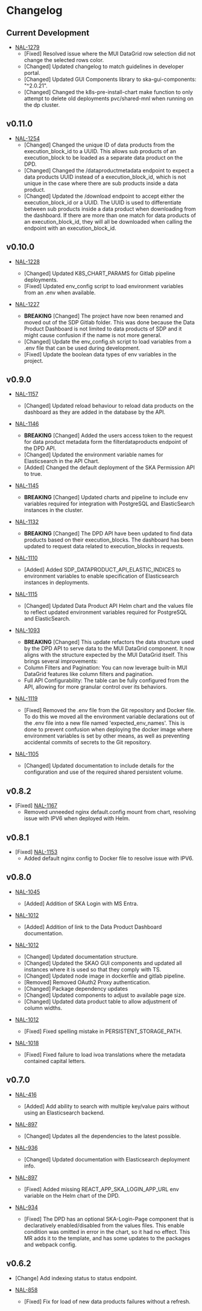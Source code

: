 # Changelog


## Current Development

- [NAL-1279](https://jira.skatelescope.org/browse/NAL-1279)
    - [Fixed] Resolved issue where the MUI DataGrid row selection did not change the selected rows color.
    - [Changed] Updated changelog to match guidelines in developer portal.
    - [Changed] Updated GUI Components library to ska-gui-components: "^2.0.21".
    - [Changed] Changed the k8s-pre-install-chart make function to only attempt to delete old deployments pvc/shared-mnl when running on the dp cluster. 




## v0.11.0

- [NAL-1254](https://jira.skatelescope.org/browse/NAL-1254)
    - [Changed] Changed the unique ID of data products from the execution_block_id to a UUID. This allows sub products of an execution_block to be loaded as a separate data product on the DPD.
    - [Changed] Changed the /dataproductmetadata endpoint to expect a data products UUID instead of a execution_block_id, which is not unique in the case where there are sub products inside a data product.
    - [Changed] Updated the /download endpoint to accept either the execution_block_id or a UUID. The UUID is used to differentiate between sub products inside a data product when downloading from the dashboard. If there are more than one match for data products of an execution_block_id, they will all be downloaded when calling the endpoint with an execution_block_id.

## v0.10.0

- [NAL-1228](https://jira.skatelescope.org/browse/NAL-1228)
    - [Changed] Updated K8S_CHART_PARAMS for Gitlab pipeline deployments.
    - [Fixed] Updated env_config script to load environment variables from an .env when available.

- [NAL-1227](https://jira.skatelescope.org/browse/NAL-1227)
    - **BREAKING** [Changed] The project have now been renamed and moved out of the SDP Gitlab folder. This was done because the Data Product Dashboard is not limited to data products of SDP and it might cause confusion if the name is not more general.
    - [Changed] Update the env_config.sh script to load variables from a .env file that can be used during development.
    - [Fixed] Update the boolean data types of env variables in the project.

## v0.9.0

- [NAL-1157](https://jira.skatelescope.org/browse/NAL-1157)
    - [Changed] Updated reload behaviour to reload data products on the dashboard as they are added in the database by the API.

- [NAL-1146](https://jira.skatelescope.org/browse/NAL-1146)
    - **BREAKING** [Changed] Added the users access token to the request for data product metadata form the filterdataproducts endpoint of the DPD API.
    - [Changed] Updated the environment variable names for Elasticsearch in the API Chart.
    - [Added] Changed the default deployment of the SKA Permission API to true. 

- [NAL-1145](https://jira.skatelescope.org/browse/NAL-1145)
    - **BREAKING** [Changed] Updated charts and pipeline to include env variables required for integration with PostgreSQL and ElasticSearch instances in the cluster.

- [NAL-1132](https://jira.skatelescope.org/browse/NAL-1132)
    - **BREAKING** [Changed] The DPD API have been updated to find data products based on their execution_blocks. The dashboard has been updated to request data related to execution_blocks in requests.

- [NAL-1110](https://jira.skatelescope.org/browse/NAL-1110)
    - [Added] Added SDP_DATAPRODUCT_API_ELASTIC_INDICES to environment variables to enable specification of Elasticsearch instances in deployments.

- [NAL-1115](https://jira.skatelescope.org/browse/NAL-1115)
    - [Changed] Updated Data Product API Helm chart and the values file to reflect updated environment variables required for PostgreSQL and ElasticSearch.

- [NAL-1093](https://jira.skatelescope.org/browse/NAL-1093)
    - **BREAKING** [Changed] This update refactors the data structure used by the DPD API to serve data to the MUI DataGrid component. It now aligns with the structure expected by the MUI DataGrid itself. This brings several improvements:
    - Column Filters and Pagination: You can now leverage built-in MUI DataGrid features like column filters and pagination.
    - Full API Configurability: The table can be fully configured from the API, allowing for more granular control over its behaviors.

- [NAL-1119](https://jira.skatelescope.org/browse/NAL-1119)
    - [Fixed] Removed the .env file from the Git repository and Docker file. To do this we moved all the 
      environment variable declarations out of the .env file into a new file named 
      'expected_env_names'. This is done to prevent confusion when deploying the docker image 
      where environment variables is set by other means, as well as preventing accidental
      commits of secrets to the Git repository.

- [NAL-1105](https://jira.skatelescope.org/browse/NAL-1105)
    - [Changed] Updated documentation to include details for the configuration and use of the required shared persistent volume.

## v0.8.2

* [Fixed] [NAL-1167](https://jira.skatelescope.org/browse/NAL-1167)
    - Removed unneeded nginx default.config mount from chart, resolving issue with IPV6 when deployed with Helm.

## v0.8.1

* [Fixed] [NAL-1153](https://jira.skatelescope.org/browse/NAL-1153)
    - Added default nginx config to Docker file to resolve issue with IPV6.

## v0.8.0

- [NAL-1045](https://jira.skatelescope.org/browse/NAL-1045)
    - [Added]  Addition of SKA Login with MS Entra.

- [NAL-1012](https://jira.skatelescope.org/browse/NAL-1012)
    - [Added]  Addition of link to the Data Product Dashboard documentation.

- [NAL-1012](https://jira.skatelescope.org/browse/NAL-1012)
    - [Changed] Updated documentation structure.
    - [Changed] Updated the SKAO GUI components and updated all instances where it is used so that they comply with TS.
    - [Changed] Updated node image in dockerfile and gitlab pipeline.
    - [Removed] Removed OAuth2 Proxy authentication.
    - [Changed] Package dependency updates
    - [Changed] Updated components to adjust to available page size.
    - [Changed] Updated data product table to allow adjustment of column widths.

- [NAL-1012](https://jira.skatelescope.org/browse/NAL-1012)
    - [Fixed] Fixed spelling mistake in PERSISTENT_STORAGE_PATH.

- [NAL-1018](https://jira.skatelescope.org/browse/NAL-1018)
    - [Fixed] Fixed failure to load ivoa translations where the metadata contained capital letters.

## v0.7.0

- [NAL-416](https://jira.skatelescope.org/browse/NAL-416)
    - [Added] Add ability to search with multiple key/value pairs without using an Elasticsearch backend.

- [NAL-897](https://jira.skatelescope.org/browse/NAL-897)
    - [Changed] Updates all the dependencies to the latest possible.

- [NAL-936](https://jira.skatelescope.org/browse/NAL-936)
    - [Changed] Updated documentation with Elasticsearch deployment info.

- [NAL-897](https://jira.skatelescope.org/browse/NAL-897)
    - [Fixed] Added missing REACT_APP_SKA_LOGIN_APP_URL env variable on the Helm chart of the DPD.

- [NAL-934](https://jira.skatelescope.org/browse/NAL-934)
    - [Fixed] The DPD has an optional SKA-Login-Page component that is declaratively enabled/disabled from the values files. This enable condition was omitted in error in the chart, so it had no effect. This MR adds it to the template, and has some updates to the packages and webpack config.

## v0.6.2

- [Change] Add indexing status to status endpoint.

- [NAL-858](https://jira.skatelescope.org/browse/NAL-858)
    - [Fixed] Fix for load of new data products failures without a refresh.